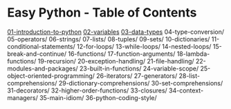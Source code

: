 # Easy Python - Table of Contents

[01-introduction-to-python](https://github.com/easy-python-uz/python/blob/main/01-introduction-to-python/README.md)
[02-variables](https://github.com/easy-python-uz/python/blob/main/02-variables/README.md)
[03-data-types](https://github.com/easy-python-uz/python/blob/main/03-data-types/README.md)
04-type-conversion/
05-operators/
06-strings/
07-lists/
08-tuples/
09-sets/
10-dictionaries/
11-conditional-statements/
12-for-loops/
13-while-loops/
14-nested-loops/
15-break-and-continue/
16-functions/
17-function-arguments/
18-lambda-functions/
19-recursion/
20-exception-handling/
21-file-handling/
22-modules-and-packages/
23-built-in-functions/
24-variable-scope/
25-object-oriented-programming/
26-iterators/
27-generators/
28-list-comprehensions/
29-dictionary-comprehensions/
30-set-comprehensions/
31-decorators/
32-higher-order-functions/
33-closures/
34-context-managers/
35-main-idiom/
36-python-coding-style/